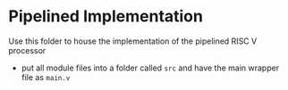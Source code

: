 # Pipelined Implementation
Use this folder to house the implementation of the pipelined RISC V processor
- put all module files into a folder called `src` and have the main wrapper file as `main.v` 

